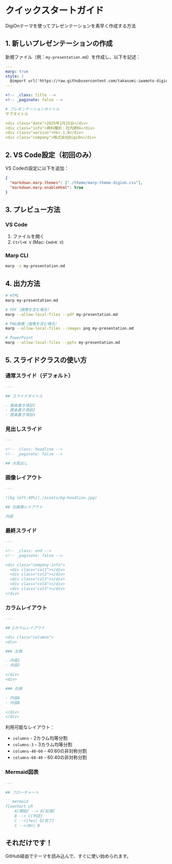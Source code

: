 # クイックスタートガイド

DigiOnテーマを使ってプレゼンテーションを素早く作成する方法

## 1. 新しいプレゼンテーションの作成

新規ファイル（例：`my-presentation.md`）を作成し、以下を記述：

```yaml
---
marp: true
style: |
  @import url('https://raw.githubusercontent.com/takasumi-iwamoto-digion/marp-digion-template/main/theme/marp-theme-digion.css');
---

<!-- _class: title -->
<!-- _paginate: false -->

# プレゼンテーションタイトル
サブタイトル

<div class="date">2025年1月15日</div>
<div class="info">資料種別：社内資料</div>
<div class="version">Ver.1.0</div>
<div class="company">株式会社DigiOn</div>
```

## 2. VS Code設定（初回のみ）

VS Codeの設定に以下を追加：

```json
{
  "markdown.marp.themes": ["./theme/marp-theme-digion.css"],
  "markdown.marp.enableHtml": true
}
```

## 3. プレビュー方法

### VS Code

1. ファイルを開く
2. `Ctrl+K V` (Mac: `Cmd+K V`)

### Marp CLI

```bash
marp -s my-presentation.md
```

## 4. 出力方法

```bash
# HTML
marp my-presentation.md

# PDF（画像を含む場合）
marp --allow-local-files --pdf my-presentation.md

# PNG画像（画像を含む場合）
marp --allow-local-files --images png my-presentation.md

# PowerPoint
marp --allow-local-files --pptx my-presentation.md
```

## 5. スライドクラスの使い方

### 通常スライド（デフォルト）

```markdown
---

## スライドタイトル

- 箇条書き項目1
- 箇条書き項目2
- 箇条書き項目3
```

### 見出しスライド

```markdown
---

<!-- _class: headline -->
<!-- _paginate: false -->

## 大見出し
```

### 画像レイアウト

```markdown
---

![bg left:40%](./assets/bg-headline.jpg)

## 左画像レイアウト

内容
```

### 最終スライド

```markdown
---

<!-- _class: end -->
<!-- _paginate: false -->

<div class="company-info">
  <div class="col1"></div>
  <div class="col2"></div>
  <div class="col3"></div>
  <div class="col4"></div>
  <div class="col5"></div>
</div>
```

### カラムレイアウト

```markdown
---

## 2カラムレイアウト

<div class="columns">
<div>

### 左側

- 内容1
- 内容2

</div>
<div>

### 右側

- 内容A
- 内容B

</div>
</div>
```

利用可能なレイアウト：

- `columns` - 2カラム均等分割
- `columns-3` - 3カラム均等分割
- `columns-40-60` - 40:60の非対称分割
- `columns-60-40` - 60:40の非対称分割

### Mermaid図表
```markdown
---

## フローチャート

```mermaid
flowchart LR
    A[開始] --> B[処理]
    B --> C{判定}
    C -->|Yes| D[完了]
    C -->|No| B
```

## それだけです！

GitHub経由でテーマを読み込んで、すぐに使い始められます。
